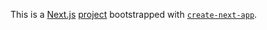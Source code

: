 This is a [Next.js](https://nextjs.org/) [project](shorturl.at/jqvw0) bootstrapped with [`create-next-app`](https://github.com/vercel/next.js/tree/canary/packages/create-next-app).




